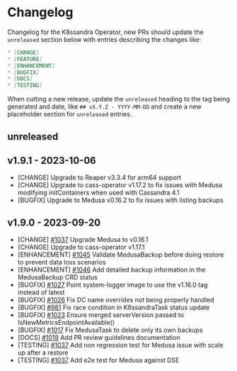 # Changelog

Changelog for the K8ssandra Operator, new PRs should update the `unreleased` section below with entries describing the changes like:

```markdown
* [CHANGE]
* [FEATURE]
* [ENHANCEMENT]
* [BUGFIX]
* [DOCS]
* [TESTING]
```

When cutting a new release, update the `unreleased` heading to the tag being generated and date, like `## vX.Y.Z - YYYY-MM-DD` and create a new placeholder section for  `unreleased` entries.

## unreleased

## v1.9.1 - 2023-10-06

* [CHANGE] Upgrade to Reaper v3.3.4 for arm64 support
* [CHANGE] Upgrade to cass-operator v1.17.2 to fix issues with Medusa modifying initContainers when used with Cassandra 4.1
* [BUGFIX] Upgrade to Medusa v0.16.2 to fix issues with listing backups

## v1.9.0 - 2023-09-20

* [CHANGE] [#1037](https://github.com/k8ssandra/k8ssandra-operator/issues/1037) Upgrade Medusa to v0.16.1
* [CHANGE] Upgrade to cass-operator v1.17.1
* [ENHANCEMENT] [#1045](https://github.com/k8ssandra/k8ssandra-operator/issues/1045) Validate MedusaBackup before doing restore to prevent data loss scenarios
* [ENHANCEMENT] [#1046](https://github.com/k8ssandra/k8ssandra-operator/issues/1046) Add detailed backup information in the MedusaBackup CRD status
* [BUGFIX] [#1027](https://github.com/k8ssandra/k8ssandra-operator/issues/1027) Point system-logger image to use the v1.16.0 tag instead of latest
* [BUGFIX] [#1026](https://github.com/k8ssandra/k8ssandra-operator/issues/1026) Fix DC name overrides not being properly handled
* [BUGFIX] [#981](https://github.com/k8ssandra/k8ssandra-operator/issues/981) Fix race condition in K8ssandraTask status update
* [BUGFIX] [#1023](https://github.com/k8ssandra/k8ssandra-operator/issues/1023) Ensure merged serverVersion passed to IsNewMetricsEndpointAvailable()
* [BUGFIX] [#1017](https://github.com/k8ssandra/k8ssandra-operator/issues/1017) Fix MedusaTask to delete only its own backups
* [DOCS] [#1019](https://github.com/k8ssandra/k8ssandra-operator/issues/1019) Add PR review guidelines documentation
* [TESTING] [#1037](https://github.com/k8ssandra/k8ssandra-operator/issues/1037) Add non regression test for Medusa issue with scale up after a restore
* [TESTING] [#1037](https://github.com/k8ssandra/k8ssandra-operator/issues/1037) Add e2e test for Medusa against DSE
